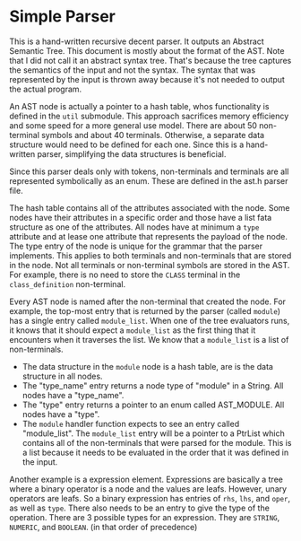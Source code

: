 # Simple Parser
This is a hand-written recursive decent parser. It outputs an Abstract Semantic Tree. This document is mostly about the format of the AST. Note that I did not call it an abstract syntax tree. That's because the tree captures the semantics of the input and not the syntax. The syntax that was represented by the input is thrown away because it's not needed to output the actual program.

An AST node is actually a pointer to a hash table, whos functionality is defined in the ``util`` submodule. This approach sacrifices memory efficiency and some speed for a more general use model. There are about 50 non-terminal symbols and about 40 terminals. Otherwise, a separate data structure would need to be defined for each one. Since this is a hand-written parser, simplifying the data structures is beneficial.

Since this parser deals only with tokens, non-terminals and terminals are all represented symbolically as an enum. These are defined in the ast.h parser file.

The hash table contains all of the attributes associated with the node. Some nodes have their attributes in a specific order and those have a list fata structure as one of the attributes. All nodes have at minimum a ``type`` attribute and at lease one attribute that represents the payload of the node. The type entry of the node is unique for the grammar that the parser implements. This applies to both terminals and non-terminals that are stored in the node. Not all terminals or non-terminal symbols are stored in the AST. For example, there is no need to store the ``CLASS`` terminal in the ``class_definition`` non-terminal.

Every AST node is named after the non-terminal that created the node. For example, the top-most entry that is returned by the parser (called ``module``) has a single entry called ``module_list``. When one of the tree evaluators runs, it knows that it should expect a ``module_list`` as the first thing that it encounters when it traverses the list. We know that a ``module_list`` is a list of non-terminals.

* The data structure in the ``module`` node is a hash table, are is the data structure in all nodes.
* The "type_name" entry returns a node type of "module" in a String. All nodes have a "type_name".
* The "type" entry returns a pointer to an enum called AST_MODULE. All nodes have a "type".
* The ``module`` handler function expects to see an entry called "module_list". The ``module_list`` entry will be a pointer to a PtrList which contains all of the non-terminals that were parsed for the module. This is a list because it needs to be evaluated in the order that it was defined in the input.

Another example is a expression element. Expressions are basically a tree where a binary operator is a node and the values are leafs. However, unary operators are leafs. So a binary expression has entries of ``rhs``, ``lhs``, and ``oper``, as well as ``type``. There also needs to be an entry to give the type of the operation. There are 3 possible types for an expression. They are ``STRING``, ``NUMERIC``, and ``BOOLEAN``. (in that order of precedence)